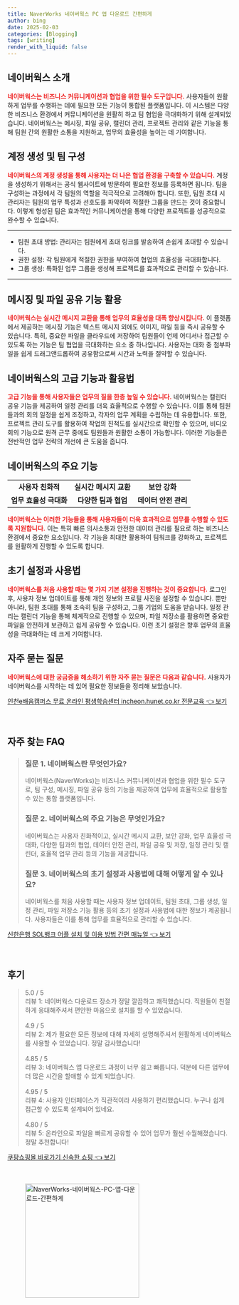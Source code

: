 ```yaml
---
title: NaverWorks 네이버웍스 PC 앱 다운로드 간편하게
author: bing
date: 2025-02-03
categories: [Blogging]
tags: [writing]
render_with_liquid: false
---
```



<h2 id='네이버웍스_소개'>네이버웍스 소개</h2>

<p><b><span style="color: #ee2323;">네이버웍스는 비즈니스 커뮤니케이션과 협업을 위한 필수 도구입니다.</span></b> 사용자들이 원활하게 업무를 수행하는 데에 필요한 모든 기능이 통합된 플랫폼입니다. 이 시스템은 다양한 비즈니스 환경에서 커뮤니케이션을 원활히 하고 팀 협업을 극대화하기 위해 설계되었습니다. 네이버웍스는 메시징, 파일 공유, 캘린더 관리, 프로젝트 관리와 같은 기능을 통해 팀원 간의 원활한 소통을 지원하고, 업무의 효율성을 높이는 데 기여합니다.</p>

<h2 id='계정_생성_및_팀_구성'>계정 생성 및 팀 구성</h2>

<p><b><span style="color: #ee2323;">네이버웍스의 계정 생성을 통해 사용자는 더 나은 협업 환경을 구축할 수 있습니다.</span></b> 계정을 생성하기 위해서는 공식 웹사이트에 방문하여 필요한 정보를 등록하면 됩니다. 팀을 구성하는 과정에서 각 팀원의 역할을 적극적으로 고려해야 합니다. 또한, 팀원 초대 시 관리자는 팀원의 업무 특성과 선호도를 파악하여 적절한 그룹을 만드는 것이 중요합니다. 이렇게 형성된 팀은 효과적인 커뮤니케이션을 통해 다양한 프로젝트를 성공적으로 완수할 수 있습니다.</p>

<hr />

<ul>
    <li>팀원 초대 방법: 관리자는 팀원에게 초대 링크를 발송하여 손쉽게 초대할 수 있습니다.</li>
    <li>권한 설정: 각 팀원에게 적절한 권한을 부여하여 협업의 효율성을 극대화합니다.</li>
    <li>그룹 생성: 특화된 업무 그룹을 생성해 프로젝트를 효과적으로 관리할 수 있습니다.</li>
</ul>

<hr />

<h2 id='메시징_및_파일_공유_기능_활용'>메시징 및 파일 공유 기능 활용</h2>

<p><b><span style="color: #ee2323;">네이버웍스는 실시간 메시지 교환을 통해 업무의 효율성을 대폭 향상시킵니다.</span></b> 이 플랫폼에서 제공하는 메시징 기능은 텍스트 메시지 외에도 이미지, 파일 등을 즉시 공유할 수 있습니다. 특히, 중요한 파일을 클라우드에 저장하여 팀원들이 언제 어디서나 접근할 수 있도록 하는 기능은 팀 협업을 극대화하는 요소 중 하나입니다. 사용자는 대화 중 첨부파일을 쉽게 드래그앤드롭하여 공유함으로써 시간과 노력을 절약할 수 있습니다.</p>

<h2 id='네이버웍스의_고급_기능과_활용법'>네이버웍스의 고급 기능과 활용법</h2>

<p><b><span style="color: #ee2323;">고급 기능을 통해 사용자들은 업무의 질을 한층 높일 수 있습니다.</span></b> 네이버웍스는 캘린더 공유 기능을 제공하여 일정 관리를 더욱 효율적으로 수행할 수 있습니다. 이를 통해 팀원들과의 회의 일정을 쉽게 조정하고, 각자의 업무 계획을 수립하는 데 유용합니다. 또한, 프로젝트 관리 도구를 활용하여 작업의 진척도를 실시간으로 확인할 수 있으며, 비디오 회의 기능으로 원격 근무 중에도 팀원들과 원활한 소통이 가능합니다. 이러한 기능들은 전반적인 업무 전략의 개선에 큰 도움을 줍니다.</p>

<h2 id='네이버웍스의_주요_기능'>네이버웍스의 주요 기능</h2>

<table>
    <tr>
        <td style="text-align: center; height: 17px;"><b>사용자 친화적</b></td>
        <td style="text-align: center; height: 17px;"><b>실시간 메시지 교환</b></td>
        <td style="text-align: center; height: 17px;"><b>보안 강화</b></td>
    </tr>
    <tr>
        <td style="text-align: center; height: 17px;"><b>업무 효율성 극대화</b></td>
        <td style="text-align: center; height: 17px;"><b>다양한 팀과 협업</b></td>
        <td style="text-align: center; height: 17px;"><b>데이터 안전 관리</b></td>
    </tr>
</table>

<p><b><span style="color: #ee2323;">네이버웍스는 이러한 기능들을 통해 사용자들이 더욱 효과적으로 업무를 수행할 수 있도록 지원합니다.</span></b> 이는 특히 빠른 의사소통과 안전한 데이터 관리를 필요로 하는 비즈니스 환경에서 중요한 요소입니다. 각 기능을 최대한 활용하여 팀워크를 강화하고, 프로젝트를 원활하게 진행할 수 있도록 합니다.</p>

<h2 id='초기_설정과_사용법'>초기 설정과 사용법</h2>

<p><b><span style="color: #ee2323;">네이버웍스를 처음 사용할 때는 몇 가지 기본 설정을 진행하는 것이 중요합니다.</span></b> 로그인 후, 사용자 정보 업데이트를 통해 개인 정보와 프로필 사진을 설정할 수 있습니다. 뿐만 아니라, 팀원 초대를 통해 조속히 팀을 구성하고, 그룹 기업의 도움을 받습니다. 일정 관리는 캘린더 기능을 통해 체계적으로 진행할 수 있으며, 파일 저장소를 활용하면 중요한 파일을 안전하게 보관하고 쉽게 공유할 수 있습니다. 이런 초기 설정은 향후 업무의 효율성을 극대화하는 데 크게 기여합니다.</p>

<h2 id='자주_묻는_질문'>자주 묻는 질문</h2>

<p><b><span style="color: #ee2323;">네이버웍스에 대한 궁금증을 해소하기 위한 자주 묻는 질문은 다음과 같습니다.</span></b> 사용자가 네이버웍스를 시작하는 데 있어 필요한 정보들을 정리해 보았습니다.</p>


<p><a class="click-button" title="인천e배움캠퍼스 무료 온라인 평생학습센터 incheon.hunet.co.kr 전문교육" href="https://afficreate.github.io/posts/%EC%9D%B8%EC%B2%9Ce%EB%B0%B0%EC%9B%80%EC%BA%A0%ED%8D%BC%EC%8A%A4-%EB%AC%B4%EB%A3%8C-%EC%98%A8%EB%9D%BC%EC%9D%B8-%ED%8F%89%EC%83%9D%ED%95%99%EC%8A%B5%EC%84%BC%ED%84%B0-incheon.hunet.co.kr-%EC%A0%84%EB%AC%B8%EA%B5%90%EC%9C%A1/" rel="dofollow">인천e배움캠퍼스 무료 온라인 평생학습센터 incheon.hunet.co.kr 전문교육 👈 보기</a></p><br>
<h2 id='자주_찾는_FAQ'>자주 찾는 FAQ</h2>
<div itemscope="" itemtype="https://schema.org/FAQPage"> 
<blockquote> 
<div itemscope="" itemprop="mainEntity" itemtype="https://schema.org/Question"> 
<h3 itemprop="name">질문 1. 네이버웍스란 무엇인가요?</h3> 
<div itemscope="" itemprop="acceptedAnswer" itemtype="https://schema.org/Answer"> 
<span itemprop="text"> 
<p>네이버웍스(NaverWorks)는 비즈니스 커뮤니케이션과 협업을 위한 필수 도구로, 팀 구성, 메시징, 파일 공유 등의 기능을 제공하여 업무에 효율적으로 활용할 수 있는 통합 플랫폼입니다.</p> 
</span> 
</div> 
</div> 
<div itemscope="" itemprop="mainEntity" itemtype="https://schema.org/Question"> 
<h3 itemprop="name">질문 2. 네이버웍스의 주요 기능은 무엇인가요?</h3> 
<div itemscope="" itemprop="acceptedAnswer" itemtype="https://schema.org/Answer"> 
<span itemprop="text"> 
<p>네이버웍스는 사용자 친화적이고, 실시간 메시지 교환, 보안 강화, 업무 효율성 극대화, 다양한 팀과의 협업, 데이터 안전 관리, 파일 공유 및 저장, 일정 관리 및 캘린더, 효율적 업무 관리 등의 기능을 제공합니다.</p> 
</span> 
</div> 
</div> 
<div itemscope="" itemprop="mainEntity" itemtype="https://schema.org/Question"> 
<h3 itemprop="name">질문 3. 네이버웍스의 초기 설정과 사용법에 대해 어떻게 알 수 있나요?</h3> 
<div itemscope="" itemprop="acceptedAnswer" itemtype="https://schema.org/Answer"> 
<span itemprop="text"> 
<p>네이버웍스를 처음 사용할 때는 사용자 정보 업데이트, 팀원 초대, 그룹 생성, 일정 관리, 파일 저장소 기능 활용 등의 초기 설정과 사용법에 대한 정보가 제공됩니다. 사용자들은 이를 통해 업무를 효율적으로 관리할 수 있습니다.</p> 
</span> 
</div> 
</div> 
</blockquote> 
</div>
<p><a class="click-button" title="신한은행 SOL뱅크 어플 설치 및 이용 방법 간편 매뉴얼" href="https://afficreate.github.io/posts/%EC%8B%A0%ED%95%9C%EC%9D%80%ED%96%89-SOL%EB%B1%85%ED%81%AC-%EC%96%B4%ED%94%8C-%EC%84%A4%EC%B9%98-%EB%B0%8F-%EC%9D%B4%EC%9A%A9-%EB%B0%A9%EB%B2%95-%EA%B0%84%ED%8E%B8-%EB%A7%A4%EB%89%B4%EC%96%BC/" rel="dofollow">신한은행 SOL뱅크 어플 설치 및 이용 방법 간편 매뉴얼 👈 보기</a></p><br>
<h2 id='후기'>후기</h2>
<div itemscope itemtype="https://schema.org/Product">
  <blockquote>
  <div itemprop="review" itemscope itemtype="https://schema.org/Review">
      <div itemprop="reviewRating" itemscope itemtype="https://schema.org/Rating"> <span itemprop="ratingValue">5.0</span> / <span itemprop="bestRating">5</span> </div>
      <span itemprop="reviewBody">리뷰 1: 네이버웍스 다운로드 장소가 정말 깔끔하고 쾌적했습니다. 직원들이 친절하게 응대해주셔서 편안한 마음으로 설치를 할 수 있었습니다.</span>
  </div>
  <br>
  <div itemprop="review" itemscope itemtype="https://schema.org/Review">
      <div itemprop="reviewRating" itemscope itemtype="https://schema.org/Rating"> <span itemprop="ratingValue">4.9</span> / <span itemprop="bestRating">5</span> </div>
      <span itemprop="reviewBody">리뷰 2: 제가 필요한 모든 정보에 대해 자세히 설명해주셔서 원활하게 네이버웍스를 사용할 수 있었습니다. 정말 감사했습니다!</span>
  </div>
  <br>
  <div itemprop="review" itemscope itemtype="https://schema.org/Review">
      <div itemprop="reviewRating" itemscope itemtype="https://schema.org/Rating"> <span itemprop="ratingValue">4.85</span> / <span itemprop="bestRating">5</span> </div>
      <span itemprop="reviewBody">리뷰 3: 네이버웍스 앱 다운로드 과정이 너무 쉽고 빠릅니다. 덕분에 다른 업무에 더 많은 시간을 할애할 수 있게 되었습니다.</span>
  </div>
  <br>
  <div itemprop="review" itemscope itemtype="https://schema.org/Review">
      <div itemprop="reviewRating" itemscope itemtype="https://schema.org/Rating"> <span itemprop="ratingValue">4.95</span> / <span itemprop="bestRating">5</span> </div>
      <span itemprop="reviewBody">리뷰 4: 사용자 인터페이스가 직관적이라 사용하기 편리했습니다. 누구나 쉽게 접근할 수 있도록 설계되어 있네요.</span>
  </div>
  <br>
  <div itemprop="review" itemscope itemtype="https://schema.org/Review">
      <div itemprop="reviewRating" itemscope itemtype="https://schema.org/Rating"> <span itemprop="ratingValue">4.80</span> / <span itemprop="bestRating">5</span> </div>
      <span itemprop="reviewBody">리뷰 5: 온라인으로 파일을 빠르게 공유할 수 있어 업무가 훨씬 수월해졌습니다. 정말 추천합니다!</span>
  </div>
  </blockquote>
</div>
<p><a class="click-button" title="쿠팡쇼핑몰 바로가기 신속한 쇼핑" href="https://afficreate.github.io/posts/%EC%BF%A0%ED%8C%A1%EC%87%BC%ED%95%91%EB%AA%B0-%EB%B0%94%EB%A1%9C%EA%B0%80%EA%B8%B0-%EC%8B%A0%EC%86%8D%ED%95%9C-%EC%87%BC%ED%95%91/" rel="dofollow">쿠팡쇼핑몰 바로가기 신속한 쇼핑 👈 보기</a></p><br>
<figure class="image"><img src="https://afficreate.github.io/assets/img/thumbnail/NaverWorks-네이버웍스-PC-앱-다운로드-간편하게.webp" alt="NaverWorks-네이버웍스-PC-앱-다운로드-간편하게" width="256" height="256"></figure>